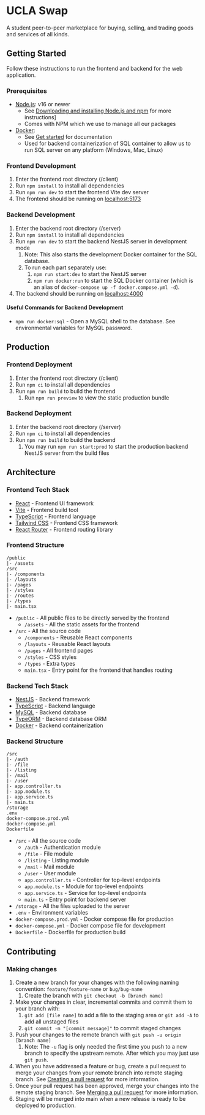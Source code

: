 # UCLA Swap

A student peer-to-peer marketplace for buying, selling, and trading goods and services of all kinds.

## Getting Started

Follow these instructions to run the frontend and backend for the web application.

### Prerequisites

- [Node.js](https://nodejs.org/en/download/): v16 or newer
  - See [Downloading and installing Node.js and npm](https://docs.npmjs.com/downloading-and-installing-node-js-and-npm) for more instructions]
  - Comes with NPM which we use to manage all our packages
- [Docker](https://docs.docker.com/get-docker/):
  - See [Get started](https://docs.docker.com/get-started/) for documentation
  - Used for backend containerization of SQL container to allow us to run SQL server on any platform (Windows, Mac, Linux)

### Frontend Development

1. Enter the frontend root directory (/client)
2. Run `npm install` to install all dependencies
3. Run `npm run dev` to start the frontend Vite dev server
4. The frontend should be running on [localhost:5173](http://localhost:5173)

### Backend Development

1. Enter the backend root directory (/server)
2. Run `npm install` to install all dependencies
3. Run `npm run dev` to start the backend NestJS server in development mode
    1. Note: This also starts the development Docker container for the SQL database.
    2. To run each part separately use:
        1. `npm run start:dev` to start the NestJS server
        2. `npm run docker:run` to start the SQL Docker container (which is an alias of `docker-compose up -f docker.compose.yml -d`).
4. The backend should be running on [localhost:4000](http://localhost:4000)

#### Useful Commands for Backend Development

- `npm run docker:sql` - Open a MySQL shell to the database. See environmental variables for MySQL password.

## Production

### Frontend Deployment

1. Enter the frontend root directory (/client)
2. Run `npm ci` to install all dependencies
3. Run `npm run build` to build the frontend
    1. Run `npm run preview` to view the static production bundle

### Backend Deployment

1. Enter the backend root directory (/server)
2. Run `npm ci` to install all dependencies
3. Run `npm run build` to build the backend
    1. You may run `npm run start:prod` to start the production backend NestJS server from the build files

## Architecture

### Frontend Tech Stack

- [React](https://reactjs.org/) - Frontend UI framework
- [Vite](https://vitejs.dev/) - Frontend build tool
- [TypeScript](https://www.typescriptlang.org/) - Frontend language
- [Tailwind CSS](https://tailwindcss.com/) - Frontend CSS framework
- [React Router](https://reactrouter.com/) - Frontend routing library

### Frontend Structure

```text
/public
|- /assets
/src
|- /components
|- /layouts
|- /pages
|- /styles
|- /routes
|- /types
|- main.tsx
```

- `/public` - All public files to be directly served by the frontend
  - `/assets` - All the static assets for the frontend
- `/src` - All the source code
  - `/components` - Reusable React components
  - `/layouts` - Reusable React layouts
  - `/pages` - All frontend pages
  - `/styles` - CSS styles
  - `/types` - Extra types
  - `main.tsx` - Entry point for the frontend that handles routing

### Backend Tech Stack

- [NestJS](https://nestjs.com/) - Backend framework
- [TypeScript](https://www.typescriptlang.org/) - Backend language
- [MySQL](https://www.mysql.com/) - Backend database
- [TypeORM](https://typeorm.io/) - Backend database ORM
- [Docker](https://www.docker.com/) - Backend containerization

### Backend Structure

```text
/src
|- /auth
|- /file
|- /listing
|- /mail
|- /user
|- app.controller.ts
|- app.module.ts
|- app.service.ts
|- main.ts
/storage
.env
docker-compose.prod.yml
docker-compose.yml
Dockerfile
```

- `/src` - All the source code
  - `/auth` - Authentication module
  - `/file` - File module
  - `/listing` - Listing module
  - `/mail` - Mail module
  - `/user` - User module
  - `app.controller.ts` - Controller for top-level endpoints
  - `app.module.ts` - Module for top-level endpoints
  - `app.service.ts` - Service for top-level endpoints
  - `main.ts` - Entry point for backend server
- `/storage` - All the files uploaded to the server
- `.env` - Environment variables
- `docker-compose.prod.yml` - Docker compose file for production
- `docker-compose.yml` - Docker compose file for development
- `Dockerfile` - Dockerfile for production build

## Contributing

### Making changes

1. Create a new branch for your changes with the following naming convention: `feature/feature-name` or `bug/bug-name`
    1. Create the branch with `git checkout -b [branch name]`
2. Make your changes in clear, incremental commits and commit them to your branch with:
    1. `git add [file name]` to add a file to the staging area or `git add -A` to add all unstaged files
    2. `git commit -m "[commit message]"` to commit staged changes
3. Push your changes to the remote branch with `git push -u origin [branch name]`
    1. Note: The `-u` flag is only needed the first time you push to a new branch to specify the upstream remote. After which you may just use `git push`.
4. When you have addressed a feature or bug, create a pull request to merge your changes from your remote branch into remote staging branch. See [Creating a pull request](https://docs.github.com/en/github/collaborating-with-issues-and-pull-requests/creating-a-pull-request) for more information.
5. Once your pull request has been approved, merge your changes into the remote staging branch. See [Merging a pull request](https://docs.github.com/en/github/collaborating-with-issues-and-pull-requests/merging-a-pull-request) for more information.
6. Staging will be merged into main when a new release is ready to be deployed to production.
